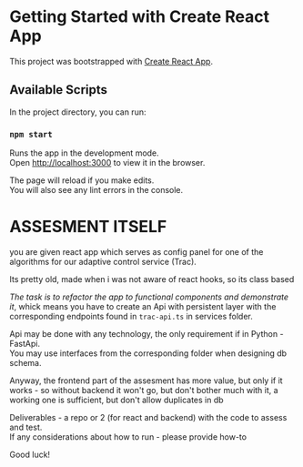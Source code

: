 # Getting Started with Create React App

This project was bootstrapped with [Create React App](https://github.com/facebook/create-react-app).

## Available Scripts

In the project directory, you can run:

### `npm start`

Runs the app in the development mode.\
Open [http://localhost:3000](http://localhost:3000) to view it in the browser.

The page will reload if you make edits.\
You will also see any lint errors in the console.

# ASSESMENT ITSELF

you are given react app which serves as config panel for one of the algorithms for our adaptive control service (Trac).

Its pretty old, made when i was not aware of react hooks, so its class based

_The task is to refactor the app to functional components and demonstrate it_, whick means you have to create an Api with persistent layer with the corresponding endpoints found in `trac-api.ts` in services folder.

Api may be done with any technology, the only requirement if in Python - FastApi.  
You may use interfaces from the corresponding folder when designing db schema.  

Anyway, the frontend part of the assesment has more value, but only if it works - so without backend it won't go, but don't bother much with it, a working one is sufficient, but don't allow duplicates in db

Deliverables - a repo or 2 (for react and backend) with the code to assess and test.  
If any considerations about how to run - please provide how-to

Good luck!
